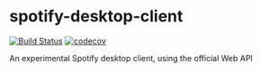 # spotify-desktop-client
[![Build Status](https://travis-ci.org/DomWilliams0/spotify-desktop-client.svg?branch=master)](https://travis-ci.org/DomWilliams0/spotify-desktop-client)
[![codecov](https://codecov.io/gh/DomWilliams0/spotify-desktop-client/branch/master/graph/badge.svg)](https://codecov.io/gh/DomWilliams0/spotify-desktop-client)

An experimental Spotify desktop client, using the official Web API
